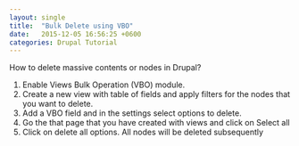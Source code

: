 ```yaml
---
layout: single
title:  "Bulk Delete using VBO"
date:   2015-12-05 16:56:25 +0600
categories: Drupal Tutorial
---
```


<p>How to delete massive contents or nodes in Drupal?</p>
<ol>
<li>Enable Views Bulk Operation (VBO) module.</li>
<li>Create a new view with table of fields and apply filters for the nodes that you want to delete.</li>
<li>Add a VBO field and in the settings select options to delete.</li>
<li>Go the that page that you have created with views and click on Select all</li>
<li>Click on delete all options. All nodes will be deleted subsequently</li>

</ol>